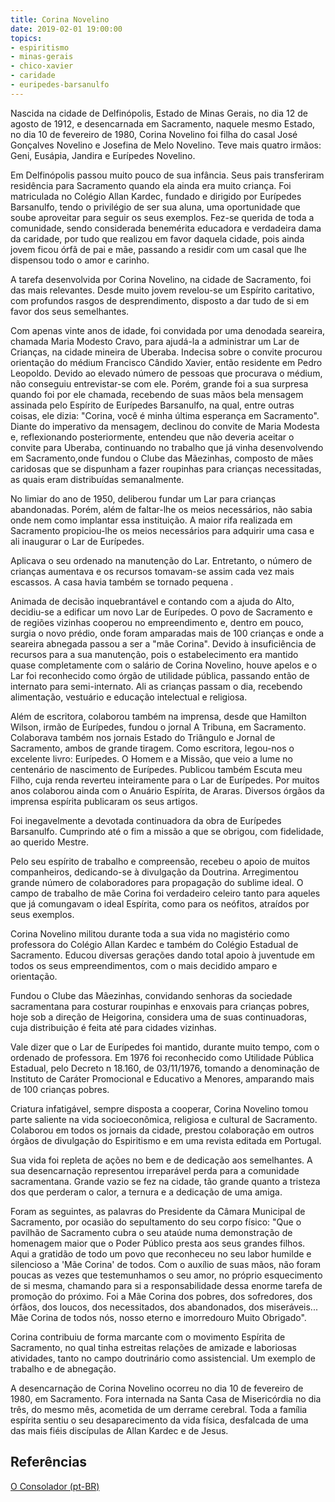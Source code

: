 ```yaml
---
title: Corina Novelino
date: 2019-02-01 19:00:00
topics: 
- espiritismo
- minas-gerais
- chico-xavier
- caridade
- euripedes-barsanulfo
---
```



Nascida na cidade de Delfinópolis, Estado de Minas Gerais, no dia 12 de agosto de 1912, e desencarnada em Sacramento, naquele mesmo Estado, no dia 10 de fevereiro de 1980, Corina Novelino foi filha do casal José Gonçalves Novelino e Josefina de Melo Novelino. Teve mais quatro irmãos: Geni, Eusápia, Jandira e Eurípedes Novelino.

Em Delfinópolis passou muito pouco de sua infância. Seus pais transferiram residência para Sacramento quando ela ainda era muito criança. Foi matriculada no Colégio Allan Kardec, fundado e dirigido por Eurípedes Barsanulfo, tendo o privilégio de ser sua aluna, uma oportunidade que soube aproveitar para seguir os seus exemplos. Fez-se querida de toda a comunidade, sendo considerada benemérita educadora e verdadeira dama da caridade, por tudo que realizou em favor daquela cidade, pois ainda jovem ficou órfã de pai e mãe, passando a residir com um casal que lhe dispensou todo o amor e carinho.

A tarefa desenvolvida por Corina Novelino, na cidade de Sacramento, foi das mais relevantes. Desde muito jovem revelou-se um Espírito caritativo, com profundos rasgos de desprendimento, disposto a dar tudo de si em favor dos seus semelhantes.

Com apenas vinte anos de idade, foi convidada por uma denodada seareira, chamada Maria Modesto Cravo, para ajudá-la a administrar um Lar de Crianças, na cidade mineira de Uberaba. Indecisa sobre o convite procurou orientação do médium Francisco Cândido Xavier, então residente em Pedro Leopoldo. Devido ao elevado número de pessoas que procurava o médium, não conseguiu entrevistar-se com ele. Porém, grande foi a sua surpresa quando foi por ele chamada, recebendo de suas mãos bela mensagem assinada pelo Espírito de Eurípedes Barsanulfo, na qual, entre outras coisas, ele dizia: "Corina, você é minha última esperança em Sacramento". Diante do imperativo da mensagem, declinou do convite de Maria Modesta e, reflexionando posteriormente, entendeu que não deveria aceitar o convite para Uberaba, continuando no trabalho que já vinha desenvolvendo em Sacramento,onde fundou o Clube das Mãezinhas, composto de mães caridosas que se dispunham a fazer roupinhas para crianças necessitadas, as quais eram distribuídas semanalmente.

No limiar do ano de 1950, deliberou fundar um Lar para crianças abandonadas. Porém, além de faltar-lhe os meios necessários, não sabia onde nem como implantar essa instituição. A maior rifa realizada em Sacramento propiciou-lhe os meios necessários para adquirir uma casa e ali inaugurar o Lar de Eurípedes.

Aplicava o seu ordenado na manutenção do Lar. Entretanto, o número de crianças aumentava e os recursos tomavam-se assim cada vez mais escassos. A casa havia também se tornado pequena .

Animada de decisão inquebrantável e contando com a ajuda do Alto, decidiu-se a edificar um novo Lar de Eurípedes. O povo de Sacramento e de regiões vizinhas cooperou no empreendimento e, dentro em pouco, surgia o novo prédio, onde foram amparadas mais de 100 crianças e onde a seareira abnegada passou a ser a "mãe Corina". Devido à insuficiência de recursos para a sua manutenção, pois o estabelecimento era mantido quase completamente com o salário de Corina Novelino, houve apelos e o Lar foi reconhecido como órgão de utilidade pública, passando então de internato para semi-internato. Ali as crianças passam o dia, recebendo alimentação, vestuário e educação intelectual e religiosa.

Além de escritora, colaborou também na imprensa, desde que Hamilton Wilson, irmão de Eurípedes, fundou o jornal A Tribuna, em Sacramento. Colaborava também nos jornais Estado do Triângulo  e Jornal de Sacramento, ambos de grande tiragem. Como escritora, legou-nos o excelente livro: Eurípedes. O Homem e a Missão, que veio a lume no centenário de nascimento de Eurípedes. Publicou também Escuta meu Filho, cuja renda reverteu inteiramente para o Lar de Eurípedes. Por muitos anos colaborou ainda com o Anuário Espírita, de Araras. Diversos órgãos da imprensa espírita publicaram os seus artigos.

Foi inegavelmente a devotada continuadora da obra de Eurípedes Barsanulfo. Cumprindo até o fim a missão a que se obrigou, com fidelidade, ao querido Mestre.

Pelo seu espírito de trabalho e compreensão, recebeu o apoio de muitos companheiros, dedicando-se à divulgação da Doutrina. Arregimentou grande número de colaboradores para propagação do sublime ideal. O campo de trabalho de mãe Corina foi verdadeiro celeiro tanto para aqueles que já comungavam o ideal Espírita, como para os neófitos, atraídos por seus exemplos.

Corina Novelino militou durante toda a sua vida no magistério como professora do Colégio Allan Kardec e também do Colégio Estadual de Sacramento. Educou diversas gerações dando total apoio à juventude em todos os seus empreendimentos, com o mais decidido amparo e orientação.

Fundou o Clube das Mãezinhas, convidando senhoras da sociedade sacramentana para costurar roupinhas e enxovais para crianças pobres, hoje sob a direção de Heigorina, considera uma de suas continuadoras, cuja distribuição é feita até para cidades vizinhas.

Vale dizer que o Lar de Eurípedes foi mantido, durante muito tempo, com o ordenado de professora. Em 1976 foi reconhecido como Utilidade Pública Estadual, pelo Decreto n 18.160, de 03/11/1976, tomando a denominação de Instituto de Caráter Promocional e Educativo a Menores, amparando mais de 100 crianças pobres.

Criatura infatigável, sempre disposta a cooperar, Corina Novelino tomou parte saliente na vida socioeconômica, religiosa e cultural de Sacramento. Colaborou em todos os jornais da cidade, prestou colaboração em outros órgãos de divulgação do Espiritismo e em uma revista editada em Portugal.

Sua vida foi repleta de ações no bem e de dedicação aos semelhantes. A sua desencarnação representou irreparável perda para a comunidade sacramentana. Grande vazio se fez na cidade, tão grande quanto a tristeza dos que perderam o calor, a ternura e a dedicação de uma amiga.

Foram as seguintes, as palavras do Presidente da Câmara Municipal de Sacramento, por ocasião do sepultamento do seu corpo físico: "Que o pavilhão de Sacramento cubra o seu ataúde numa demonstração de homenagem maior que o Poder Público presta aos seus grandes filhos. Aqui a gratidão de todo um povo que reconheceu no seu labor humilde e silencioso a 'Mãe Corina' de todos. Com o auxílio de suas mãos, não foram poucas as vezes que testemunhamos o seu amor, no próprio esquecimento de si mesma, chamando para si a responsabilidade dessa enorme tarefa de promoção do próximo. Foi a Mãe Corina dos pobres, dos sofredores, dos órfãos, dos loucos, dos necessitados, dos abandonados, dos miseráveis... Mãe Corina de todos nós, nosso eterno e imorredouro Muito Obrigado".

Corina contribuiu de forma marcante com o movimento Espírita de Sacramento, no qual tinha estreitas relações de amizade e laboriosas atividades, tanto no campo doutrinário como assistencial. Um exemplo de trabalho e de abnegação.

A desencarnação de Corina Novelino ocorreu no dia 10 de fevereiro de 1980, em Sacramento. Fora internada na Santa Casa de Misericórdia no dia três, do mesmo mês, acometida de um derrame cerebral. Toda a família espírita sentiu o seu desaparecimento da vida física, desfalcada de uma das mais fiéis discípulas de Allan Kardec e de Jesus.

## Referências
[O Consolador (pt-BR)](http://www.oconsolador.com.br/linkfixo/biografias/delphine.html)




